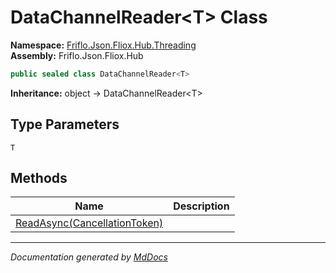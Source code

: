 ﻿<!--  
  <auto-generated>   
    The contents of this file were generated by a tool.  
    Changes to this file may be list if the file is regenerated  
  </auto-generated>   
-->

# DataChannelReader\<T\> Class

**Namespace:** [Friflo.Json.Fliox.Hub.Threading](../index.md)  
**Assembly:** Friflo.Json.Fliox.Hub

```csharp
public sealed class DataChannelReader<T>
```

**Inheritance:** object → DataChannelReader\<T\>

## Type Parameters

`T`

## Methods

| Name                                                 | Description |
| ---------------------------------------------------- | ----------- |
| [ReadAsync(CancellationToken)](methods/ReadAsync.md) |             |

___

*Documentation generated by [MdDocs](https://github.com/ap0llo/mddocs)*
